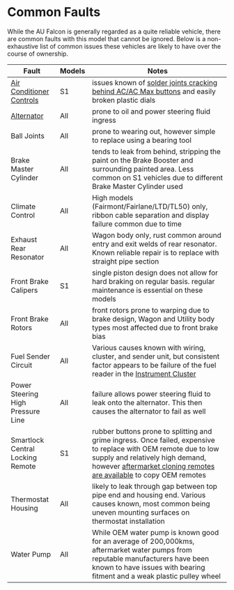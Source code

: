 # Common Faults

While the AU Falcon is generally regarded as a quite reliable vehicle, there are common faults with this model that cannot be ignored. Below is a non-exhaustive list of common issues these vehicles are likely to have over the course of ownership.

<!-- TODO add link to theoretical ball joint repair instructions -->

| Fault | Models | Notes |
| --- | --- | --- |
| [Air Conditioner Controls](../../Electrical/ACControls/AC-S1.md) | S1 | issues known of [solder joints cracking behind AC/AC Max buttons](../../Electrical/ACControls/AC-S1.md#repairing-solder-connections-on-the-ac-and-ac-max-buttons) and easily broken plastic dials |
| [Alternator](../../Engine/Alternator/Alternator.md) | All | prone to oil and power steering fluid ingress |
| Ball Joints | All | prone to wearing out, however simple to replace using a bearing tool |
| Brake Master Cylinder | All | tends to leak from behind, stripping the paint on the Brake Booster and surrounding painted area. Less common on S1 vehicles due to different Brake Master Cylinder used |
| Climate Control | All | High models (Fairmont/Fairlane/LTD/TL50) only, ribbon cable separation and display failure common due to time |
| Exhaust Rear Resonator | All | Wagon body only, rust common around entry and exit welds of rear resonator. Known reliable repair is to replace with straight pipe section |
| Front Brake Calipers | S1 | single piston design does not allow for hard braking on regular basis. regular maintenance is essential on these models |
| Front Brake Rotors | All | front rotors prone to warping due to brake design, Wagon and Utility body types most affected due to front brake bias |
| Fuel Sender Circuit | All | Various causes known with wiring, cluster, and sender unit, but consistent factor appears to be failure of the fuel reader in the [Instrument Cluster](../../ECUBCM/InstrumentCluster/InstrumentCluster.md) |
| Power Steering High Pressure Line | All | failure allows power steering fluid to leak onto the alternator. This then causes the alternator to fail as well |
| Smartlock Central Locking Remote | S1 | rubber buttons prone to splitting and grime ingress. Once failed, expensive to replace with OEM remote due to low supply and relatively high demand, however [aftermarket cloning remotes are available](../../ECUBCM/Keyfob/Keyfob.md#aftermarket-replacements) to copy OEM remotes |
| Thermostat Housing | All | likely to leak through gap between top pipe end and housing end. Various causes known, most common being uneven mounting surfaces on thermostat installation |
| Water Pump | All | While OEM water pump is known good for an average of 200,000kms, aftermarket water pumps from reputable manufacturers have been known to have issues with bearing fitment and a weak plastic pulley wheel |